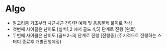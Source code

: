 # Algo

- 알고리즘 기초부터 차근차근 간단한 예제 및 응용문제 풀이로 작성  
-  첫번째 사이클은 난이도 [실버1,2 에서 골드 4,5] 단계로 진행 [완료] 
-  두번째 사이클은 난이도 [골드2~3] 단계로 진행 [진행중] (주기적으로 진행하는 스터디 종료후 개별진행예정)
